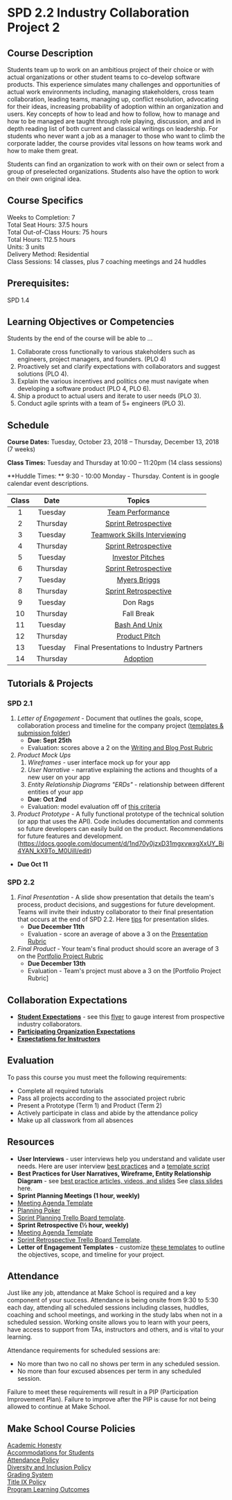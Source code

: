 # SPD 2.2 Industry Collaboration Project 2

## Course Description

Students team up to work on an ambitious project of their choice or with actual organizations or other student teams to co-develop software products. This experience simulates many challenges and opportunities of actual work environments including, managing stakeholders, cross team collaboration, leading teams, managing up, conflict resolution, advocating for their ideas, increasing probability of adoption within an organization and users. Key concepts of how to lead and how to follow, how to manage and how to be managed are taught through role playing, discussion, and and in depth reading list of both current and classical writings on leadership. For students who never want a job as a manager to those who want to climb the corporate ladder, the course provides vital lessons on how teams work and how to make them great.

Students can find an organization to work with on their own or select from a group of preselected organizations. Students also have the option to work on their own original idea.


## Course Specifics

Weeks to Completion:  7 <br>
Total Seat Hours:  37.5 hours <br>
Total Out-of-Class Hours: 75 hours <br>
Total Hours: 112.5 hours <br>
Units:  3 units <br>
Delivery Method:  Residential <br>
Class Sessions:  14 classes, plus 7 coaching meetings and 24 huddles

## Prerequisites:  

SPD 1.4

## Learning Objectives or Competencies

Students by the end of the course will be able to ...

1. Collaborate cross functionally to various stakeholders such as engineers, project managers, and founders. (PLO 4)
1. Proactively set and clarify expectations with collaborators and suggest solutions (PLO 4).
1. Explain the various incentives and politics one must navigate when developing a software product (PLO 4, PLO 6).
1. Ship a product to actual users and iterate to user needs (PLO 3).
1. Conduct agile sprints with a team of 5+ engineers (PLO 3).

## Schedule

**Course Dates:** Tuesday, October 23, 2018  – Thursday, December 13, 2018 (7 weeks)

**Class Times:** Tuesday and Thursday at 10:00 – 11:20pm (14 class sessions)

**Huddle Times: ** 9:30 - 10:00 Monday - Thursday. Content is in google calendar event descriptions.


| Class |          Date          |                 Topics                  |
|:-----:|:----------------------:|:---------------------------------------:|
|  1 |  Tuesday              | [Team Performance] |
|  2 | Thursday             | [Sprint Retrospective] |
|  3 |  Tuesday             | [Teamwork Skills Interviewing] |
|  4 | Thursday             | [Sprint Retrospective] |
|  5 |  Tuesday             | [Investor Pitches] |
|  6 | Thursday             | [Sprint Retrospective] |
|  7 |  Tuesday             | [Myers Briggs]|
|  8 | Thursday            | [Sprint Retrospective] |
|  9 |  Tuesday             | Don Rags |
|  10 | Thursday             | Fall Break |
|  11 |  Tuesday             | [Bash And Unix] |
|  12 | Thursday            |  [Product Pitch]|
|  13 |  Tuesday            | Final Presentations to Industry Partners |
|  14 | Thursday             | [Adoption] |

[Team Performance]: Lessons/01-Team-Perfomance.md
[Teamwork Skills Interviewing]: Lessons/02-Teamwork-Skills-Interviewing.md

[Investor Pitches]: Lessons/03-Investor-Pitches.md
[Myers Briggs]: Lessons/04-Myers-Briggs-Personality.md
[Bash And Unix]: Lessons/05-Bash-And-Unix.md
[Product Pitch]: Lessons/06-Product-Pitch.md
[Adoption]: Lessons/07-Adoption.md
[Sprint Retrospective]: Lessons/Sprint-Retrospective-And-Planning.md

## Tutorials & Projects

### SPD 2.1
1. *Letter of Engagement* - Document that outlines the goals, scope, collaboration process and timeline for the company project ([templates & submission folder](https://drive.google.com/drive/u/0/folders/1orfy2fxAccRzS1u8AF91bGAgugjT1F3c))
    - __Due: Sept 25th__
    - Evaluation: scores above a 2 on the [Writing and Blog Post Rubric](https://docs.google.com/document/d/1T1oqHFoRo0kl7mPUTFupmsoEkLYltKsVgtqyGKDaCgY/edit)
1. *Product Mock Ups*
    1. *Wireframes* - user interface mock up for your app
    1. *User Narrative* - narrative explaining the actions and thoughts of a new user on your app
    1. *Entity Relationship Diagrams "ERDs"* - relationship between different entities of your app
    - __Due: Oct 2nd__
    - Evaluation: model evaluation off of [this criteria](https://github.com/Make-School-Courses/SPD-1.3-Team-Software-Project/blob/master/Assignments/01-interviews-journeys-wireframes.md)
1. *Product Prototype* - A fully functional prototype of the technical solution (or app that uses the API). Code includes documentation and comments so future developers can easily build on the product. Recommendations for future features and development.
(https://docs.google.com/document/d/1nd70y0jzxD31mgxvwxgXxUY_Bi4YAN_kX9To_M0UilI/edit)
 - **Due Oct 11**

### SPD 2.2
1. *Final Presentation* - A slide show presentation that details the team's process, product decisions, and suggestions for future development. Teams will invite their industry collaborator to their final presentation that occurs at the end of SPD 2.2. Here [tips](https://docs.google.com/presentation/d/14ZPXQngoyMs_pmAQHNQZhZjOI63KjTbkwOfcq0CG_tA/edit#slide=id.g46c3cc2153_0_0) for presentation slides.
    - __Due December 11th__
    - Evaluation - score an average of above a 3 on the [Presentation Rubric](https://docs.google.com/document/d/1WTLcZNyvRGYDz5L8Kr8a0ILbFAyr92u85paoqGFjxPg/edit)
1. *Final Product* - Your team's final product should score an average of 3 on the [Portfolio Project Rubric](http://make.sc/portfolio-project-rubric)
    - __Due December 13th__
    - Evaluation - Team's project must above a 3 on the [Portfolio Project Rubric]

## Collaboration Expectations

- **[Student Expectations](https://docs.google.com/document/d/1c7eNv4HB_C_8LF7S9xgxrFl0FvoJ3eQ7C336xUjEIFs/edit#heading=h.yri3le8rfq5y)** - see this [flyer](https://docs.google.com/document/d/1VJX5-UYzjTA42pAw1rP4VXVYnMnGOj7BGd2A4ufGeKY/edit) to gauge interest from prospective industry collaborators.
- **[Participating Organization Expectations](https://docs.google.com/document/d/1c7eNv4HB_C_8LF7S9xgxrFl0FvoJ3eQ7C336xUjEIFs/edit#heading=h.mg9scq4lebzc)**
- **[Expectations for Instructors](https://docs.google.com/document/d/1c7eNv4HB_C_8LF7S9xgxrFl0FvoJ3eQ7C336xUjEIFs/edit#heading=h.8ve0deyw0r2j)**

## Evaluation

To pass this course you must meet the following requirements:

- Complete all required tutorials
- Pass all projects according to the associated project rubric
- Present a Prototype (Term 1) and Product (Term 2)
- Actively participate in class and abide by the attendance policy
- Make up all classwork from all absences


## Resources

- **User Interviews** - user interviews help you understand and validate user needs. Here are user interview [best practices](https://docs.google.com/presentation/d/1xtUGbErF315eKkvVAstTnWzoXLmpygtf6YGTEMYwg_A/edit#slide=id.p) and a [template script](https://docs.google.com/document/d/1uRRKejC3Ullk5vdw9P1SHmE56CGkekH2dIaoBV9ISeM/edit)
- **Best Practices for User Narratives, Wireframe, Entity Relationship Diagram** - see [best practice articles, videos, and slides](https://docs.google.com/document/d/1uCxdv8N0TltGNS1YLOS8SkD0uLcir0Wg2I9pxS_PL_w/edit#) See [class slides](https://docs.google.com/presentation/d/1ALBDn3bIycimyvnB6fEOAMadDOCA4wmoOO9Z-lpBRsM/edit#slide=id.g3e71f5355a_0_26) here.
- **Sprint Planning Meetings (1 hour, weekly)**
 - [Meeting Agenda Template](https://docs.google.com/document/d/1n6IDYJ9jW2lWaTu5uf7qXEd3ihgQIByxsr-4RHjldBI/edit#heading=h.xffidahcubfs)
 - [Planning Poker](https://en.wikipedia.org/wiki/Planning_poker)
 - [Sprint Planning Trello Board template](https://trello.com/b/ftyBKJb3/eng-sprint-board-template).
- **Sprint Retrospective (½ hour, weekly)**
 - [Meeting Agenda Template](https://docs.google.com/document/d/1n6IDYJ9jW2lWaTu5uf7qXEd3ihgQIByxsr-4RHjldBI/edit#heading=h.10t6cnudbcpw)
 - [Sprint Retrospective Trello Board Template](https://trello.com/b/8tEv8Uaj/eng-retro-board-template).
- **Letter of Engagement Templates** - customize [these templates](https://drive.google.com/drive/u/0/folders/1orfy2fxAccRzS1u8AF91bGAgugjT1F3c) to outline the objectives, scope, and timeline for your project.


## Attendance
Just like any job, attendance at Make School is required and a key component of your success. Attendance is being onsite from 9:30 to 5:30 each day, attending all scheduled sessions including classes, huddles, coaching and school meetings, and working in the study labs when not in a scheduled session. Working onsite allows you to learn with your peers, have access to support from TAs, instructors and others, and is vital to your learning.

Attendance requirements for scheduled sessions are:
- No more than two no call no shows per term in any scheduled session.
- No more than four excused absences per term in any scheduled session.

Failure to meet these requirements will result in a PIP (Participation Improvement Plan).  Failure to improve after the PIP is cause for not being allowed to continue at Make School.


## Make School Course Policies

[Academic Honesty](https://make.sc/academic-honesty)<br>
[Accommodations for Students](https://make.sc/accommodations-for-students)<br>
[Attendance Policy](https://make.sc/attendance-policy)  
[Diversity and Inclusion Policy](https://make.sc/diversity-and-inclusion-policy)<br>
[Grading System](https://make.sc/grading-system)
<br>
[Title IX Policy](https://make.sc/title-ix-policy)<br>
[Program Learning Outcomes](https://make.sc/program-learning-outcomes)
